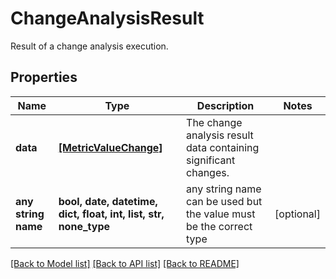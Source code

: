 # ChangeAnalysisResult

Result of a change analysis execution.

## Properties
Name | Type | Description | Notes
------------ | ------------- | ------------- | -------------
**data** | [**[MetricValueChange]**](MetricValueChange.md) | The change analysis result data containing significant changes. | 
**any string name** | **bool, date, datetime, dict, float, int, list, str, none_type** | any string name can be used but the value must be the correct type | [optional]

[[Back to Model list]](../README.md#documentation-for-models) [[Back to API list]](../README.md#documentation-for-api-endpoints) [[Back to README]](../README.md)


